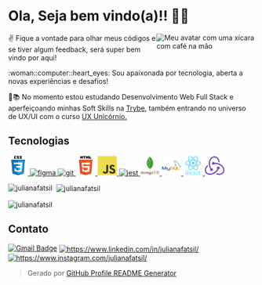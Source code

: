 # Ola, Seja bem vindo(a)!! 🤘🏽
<img 
     align="right"
     style=""
     width="40%"
     src="https://github.com/julianafatsil/julianafatsil/blob/master/img/avatar.png?raw=true"
     alt="Meu avatar com uma xícara com café na mão"/>
<p> ✌️ Fique a vontade para olhar meus códigos e se tiver algum feedback, será super bem vindo por aqui! 
</p>

<p> :woman::computer::heart_eyes: Sou apaixonada por tecnologia, aberta a novas experiências e desafios!
</p>

<p> 🚀📚 No momento estou estudando Desenvolvimento Web Full Stack e aperfeiçoando minhas Soft Skills na <a href="https://www.betrybe.com/">Trybe</a>, também entrando no universo de UX/UI com o curso <a href="https://www.uxunicornio.vip"/>UX Unicórnio.</a> 
</p>  
 
## Tecnologias
  
<p align="left">
    <a href="https://www.w3schools.com/css/"
       target="_blank">
        <img src="https://raw.githubusercontent.com/devicons/devicon/master/icons/css3/css3-original-wordmark.svg"
             alt="css3"
             width="40"
             height="40"/> 
    </a>
    <a href="https://www.figma.com/" target="_blank">
        <img
             src="https://www.vectorlogo.zone/logos/figma/figma-icon.svg"
             alt="figma"
             width="40"
             height="40"/> 
    </a>
    <a href="https://git-scm.com/"
       target="_blank">
        <img
             src="https://www.vectorlogo.zone/logos/git-scm/git-scm-icon.svg"
             alt="git"
             width="40"
             height="40"/> 
    </a> 
    <a href="https://www.w3.org/html/"
       target="_blank">
        <img
             src="https://raw.githubusercontent.com/devicons/devicon/master/icons/html5/html5-original-wordmark.svg"
             alt="html5"
             width="40"
             height="40"/> 
    </a>
    <a href="https://developer.mozilla.org/en-US/docs/Web/JavaScript"
       target="_blank">
        <img
             src="https://raw.githubusercontent.com/devicons/devicon/master/icons/javascript/javascript-original.svg"
             alt="javascript" width="40" height="40"/>
    </a> 
    <a href="https://jestjs.io" target="_blank">
        <img src="https://www.vectorlogo.zone/logos/jestjsio/jestjsio-icon.svg"
             alt="jest"
             width="40"
             height="40"/>
    </a> 
    <a href="https://www.mongodb.com/"
       target="_blank">
        <img src="https://raw.githubusercontent.com/devicons/devicon/master/icons/mongodb/mongodb-original-wordmark.svg"
             alt="mongodb"
             width="40"
             height="40"/>
    </a>
    <a href="https://www.mysql.com/"
       target="_blank">
        <img
             src="https://raw.githubusercontent.com/devicons/devicon/master/icons/mysql/mysql-original-wordmark.svg"
             alt="mysql"
             width="40"
             height="40"/>
    </a> 
    <a href="https://reactjs.org/"
       target="_blank">
        <img
             src="https://raw.githubusercontent.com/devicons/devicon/master/icons/react/react-original-wordmark.svg"
             alt="react"
             width="40"
             height="40"/> 
    </a> 
    <a href="https://redux.js.org"
       target="_blank">
        <img
             src="https://raw.githubusercontent.com/devicons/devicon/master/icons/redux/redux-original.svg"
             alt="redux"
             width="40"
             height="40"/> 
    </a> 
</p>

<p>
    <img
         align="left"
         src="https://github-readme-stats.vercel.app/api/top-langs?username=julianafatsil&show_icons=true&locale=en&layout=compact"
         alt="julianafatsil" />
</p>

<p>&nbsp;
    <img
         align="center"
         src="https://github-readme-stats.vercel.app/api?username=julianafatsil&show_icons=true&locale=en"
         alt="julianafatsil" />
</p>

<p>
    <img
         align="center"
         src="https://github-readme-streak-stats.herokuapp.com/?user=julianafatsil&"
         alt="julianafatsil" />
</p>


 ## Contato
[![Gmail Badge](https://img.shields.io/badge/-Gmail-c14438?style=flat-square&logo=Gmail&logoColor=white&link=mailto:julianafatsil@gmail.com)](mailto:julianafatsil@gmail.com)
 <a href="https://linkedin.com/in/julianafatsil/"
    target="blank">
     <img 
          align="center"
          src="https://raw.githubusercontent.com/rahuldkjain/github-profile-readme-generator/master/src/images/icons/Social/linked-in-alt.svg" 
          alt="https://www.linkedin.com/in/julianafatsil/"
          height="30"
          width="40"
      />
</a>
<a href="https://instagram.com/julianafatsil/"
   target="blank">
     <img
          align="center"
          src="https://raw.githubusercontent.com/rahuldkjain/github-profile-readme-generator/master/src/images/icons/Social/instagram.svg" 
          alt="https://www.instagram.com/julianafatsil/"
          height="30"
          width="40"
     />
</a>

> Gerado por [GitHub Profile README Generator](https://rahuldkjain.github.io/gh-profile-readme-generator/)

